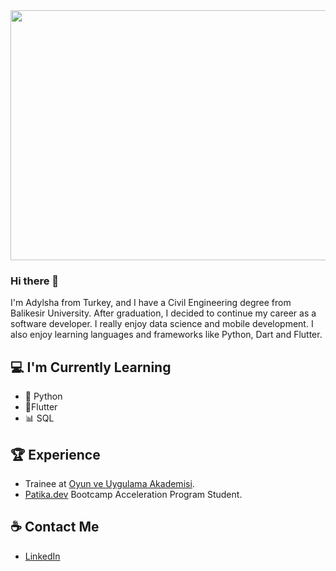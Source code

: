 <img src= "https://media.giphy.com/media/MeJgB3yMMwIaHmKD4z/giphy.gif" height='400' width='1000'/> 

### Hi there 👋     

I'm Adylsha from Turkey, and I have a Civil Engineering degree from Balikesir University. After graduation, I decided to continue my career as a software developer. I really enjoy data science and mobile development. I also enjoy learning languages and frameworks like Python, Dart and Flutter.

## 💻 I'm Currently Learning
- 🐍 Python
- 📱Flutter
- 📊 SQL

## 🏆 Experience
-  Trainee at [Oyun ve Uygulama Akademisi](https://oyunveuygulamaakademisi.com/).
-  [Patika.dev](https://www.patika.dev/) Bootcamp Acceleration Program Student.

## ☕ Contact Me
- [LinkedIn](https://www.linkedin.com/in/adylsha-yumayev/)



<!--
**AdylshaY/adylshay** is a ✨ _special_ ✨ repository because its `README.md` (this file) appears on your GitHub profile.

Here are some ideas to get you started:

- 🔭 I’m currently working on ...
- 🌱 I’m currently learning ...
- 👯 I’m looking to collaborate on ...
- 🤔 I’m looking for help with ...
- 💬 Ask me about ...
- 📫 How to reach me: ...
- 😄 Pronouns: ...
- ⚡ Fun fact: ...
-->
